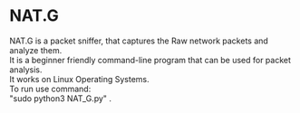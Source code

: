 # NAT.G

NAT.G is a packet sniffer, that captures the Raw network packets and analyze them.
<br>
It is a beginner friendly command-line program that can be used for packet analysis.
<br>
It works on Linux Operating Systems.
<br>
To run use command: <br>"sudo python3 NAT_G.py" .
